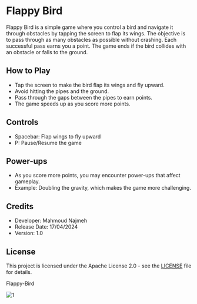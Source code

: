  # Flappy Bird

Flappy Bird is a simple game where you control a bird and navigate it through obstacles by tapping the screen to flap its wings. The objective is to pass through as many obstacles as possible without crashing. Each successful pass earns you a point. The game ends if the bird collides with an obstacle or falls to the ground.

## How to Play

- Tap the screen to make the bird flap its wings and fly upward.
- Avoid hitting the pipes and the ground.
- Pass through the gaps between the pipes to earn points.
- The game speeds up as you score more points.

## Controls

- Spacebar: Flap wings to fly upward
- P: Pause/Resume the game

## Power-ups

- As you score more points, you may encounter power-ups that affect gameplay.
- Example: Doubling the gravity, which makes the game more challenging.

## Credits

- Developer: Mahmoud Najmeh
- Release Date: 17/04/2024
- Version: 1.0

## License

This project is licensed under the Apache License 2.0 - see the [LICENSE](LICENSE) file for details.


 Flappy-Bird

![1](https://github.com/MN10101/Flappy-Bird/assets/78208459/cae624b9-b685-406a-9a2c-3e505caa9081)

